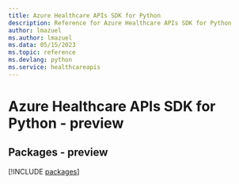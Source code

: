 ```yaml
---
title: Azure Healthcare APIs SDK for Python
description: Reference for Azure Healthcare APIs SDK for Python
author: lmazuel
ms.author: lmazuel
ms.data: 05/15/2023
ms.topic: reference
ms.devlang: python
ms.service: healthcareapis
---
```

# Azure Healthcare APIs SDK for Python - preview
## Packages - preview
[!INCLUDE [packages](healthcare-apis-index.md)]